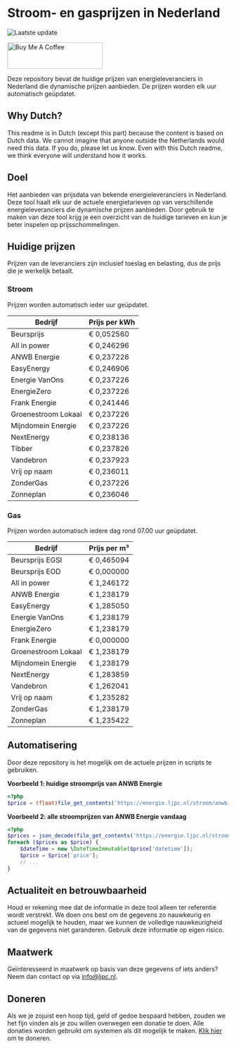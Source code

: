 # Stroom- en gasprijzen in Nederland

![Laatste update](https://img.shields.io/badge/laatste%20update-2023--10--28%2013%3A00%20CET-brightgreen)

<a href="https://www.buymeacoffee.com/Lars-" target="_blank"><img src="https://cdn.buymeacoffee.com/buttons/v2/default-orange.png" alt="Buy Me A Coffee" height="60" style="height: 60px !important;width: 217px !important;" ></a>

Deze repository bevat de huidige prijzen van energieleveranciers in Nederland die dynamische prijzen aanbieden. De prijzen worden elk uur automatisch geüpdatet.

## Why Dutch?

This readme is in Dutch (except this part) because the content is based on Dutch data. We cannot imagine that anyone outside the Netherlands would need this data. If you do, please let us know. Even with this Dutch readme, we think
everyone will understand how it works.

## Doel

Het aanbieden van prijsdata van bekende energieleveranciers in Nederland. Deze tool haalt elk uur de actuele energietarieven op van verschillende energieleveranciers die dynamische prijzen aanbieden. Door gebruik te maken van deze tool
krijg je een overzicht van de huidige tarieven en kun je beter inspelen op prijsschommelingen.

## Huidige prijzen

Prijzen van de leveranciers zijn inclusief toeslag en belasting, dus de prijs die je werkelijk betaalt.

### Stroom

Prijzen worden automatisch ieder uur geüpdatet.

 Bedrijf | Prijs per kWh 
---------|---------------
Beursprijs | € 0,052560
All in power | € 0,246296
ANWB Energie | € 0,237226
EasyEnergy | € 0,246906
Energie VanOns | € 0,237226
EnergieZero | € 0,237226
Frank Energie | € 0,241446
Groenestroom Lokaal | € 0,237226
Mijndomein Energie | € 0,237226
NextEnergy | € 0,238136
Tibber | € 0,237826
Vandebron | € 0,237923
Vrij op naam | € 0,236011
ZonderGas | € 0,237226
Zonneplan | € 0,236046


### Gas

Prijzen worden automatisch iedere dag rond 07.00 uur geüpdatet.

 Bedrijf | Prijs per m³ 
---------|--------------
Beursprijs EGSI | € 0,465094
Beursprijs EOD | € 0,000000
All in power | € 1,246172
ANWB Energie | € 1,238179
EasyEnergy | € 1,285050
Energie VanOns | € 1,238179
EnergieZero | € 1,238179
Frank Energie | € 0,000000
Groenestroom Lokaal | € 1,238179
Mijndomein Energie | € 1,238179
NextEnergy | € 1,283859
Vandebron | € 1,262041
Vrij op naam | € 1,235282
ZonderGas | € 1,238179
Zonneplan | € 1,235422


## Automatisering

Door deze repository is het mogelijk om de actuele prijzen in scripts te gebruiken.

**Voorbeeld 1: huidige stroomprijs van ANWB Energie**

```php
<?php
$price = (float)file_get_contents('https://energie.ljpc.nl/stroom/anwb-energie-nu.txt');

```

**Voorbeeld 2: alle stroomprijzen van ANWB Energie vandaag**

```php
<?php
$prices = json_decode(file_get_contents('https://energie.ljpc.nl/stroom/all-in-power-vandaag.json'),true);
foreach ($prices as $price) {
    $dateTime = new \DateTimeImmutable($price['datetime']);
    $price = $price['price'];
    // ...
}
```

## Actualiteit en betrouwbaarheid

Houd er rekening mee dat de informatie in deze tool alleen ter referentie wordt verstrekt. We doen ons best om de gegevens zo nauwkeurig en actueel mogelijk te houden, maar we kunnen de volledige nauwkeurigheid van de gegevens niet
garanderen. Gebruik deze informatie op eigen risico.

## Maatwerk

Geïnteresseerd in maatwerk op basis van deze gegevens of iets anders? Neem dan contact op
via [info@ljpc.nl](mailto:info@ljpc.nl?subject=Energie%20prijzen).

## Doneren

Als we je zojuist een hoop tijd, geld of gedoe bespaard hebben, zouden we het fijn vinden als je zou willen overwegen een
donatie te doen. Alle donaties worden gebruikt om systemen als dit mogelijk te
maken. [Klik hier](https://www.buymeacoffee.com/Lars-) om te doneren.
